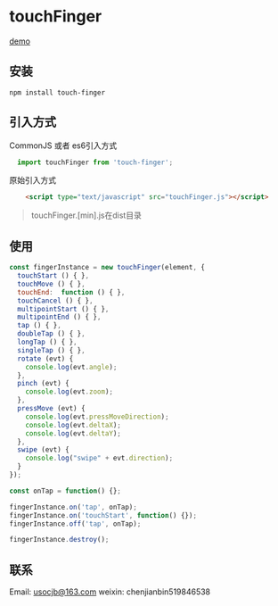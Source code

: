 # touchFinger

[demo](https://uso.gitee.io/touch-finger/)

## 安装
```
npm install touch-finger
```

## 引入方式

CommonJS 或者 es6引入方式
```js
  import touchFinger from 'touch-finger';
```

原始引入方式
```html
    <script type="text/javascript" src="touchFinger.js"></script>
```
> touchFinger.[min].js在dist目录

## 使用
```js
const fingerInstance = new touchFinger(element, {
  touchStart () { },
  touchMove () { },
  touchEnd:  function () { },
  touchCancel () { },
  multipointStart () { },
  multipointEnd () { },
  tap () { },
  doubleTap () { },
  longTap () { },
  singleTap () { },
  rotate (evt) {
    console.log(evt.angle);
  },
  pinch (evt) {
    console.log(evt.zoom);
  },
  pressMove (evt) {
    console.log(evt.pressMoveDirection);
    console.log(evt.deltaX);
    console.log(evt.deltaY);
  },
  swipe (evt) {
    console.log("swipe" + evt.direction);
  }
});

const onTap = function() {};

fingerInstance.on('tap', onTap);
fingerInstance.on('touchStart', function() {});
fingerInstance.off('tap', onTap);

fingerInstance.destroy();
```

## 联系

Email: usocjb@163.com
weixin: chenjianbin519846538